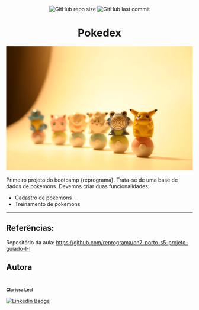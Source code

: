 <p align="center">
  <a> 
    <img alt="GitHub repo size" src="https://img.shields.io/github/repo-size/lealclarissa/exercicio-semana-5">
    <img alt="GitHub last commit" src="https://img.shields.io/github/last-commit/lealclarissa/exercicio-semana-5">
  </a>
</p>

<h1 align="center">Pokedex</h1>

[![pokemons](./assets/pokemons.jpg)](https://www.flickr.com/photos/40631287@N05/4545861983)

Primeiro projeto do bootcamp {reprograma}. Trata-se de uma base de dados de pokemons.
Devemos criar duas funcionalidades:

* Cadastro de pokemons  
* Treinamento de pokemons  

---

## Referências:

Repositório da aula: https://github.com/reprograma/on7-porto-s5-projeto-guiado-I-I

## Autora

<a>
 <img style="border-radius: 50%;" src="https://avatars2.githubusercontent.com/u/69424163?s=400&u=6c4ceb2494ca08ef4a05454277aee432c6b5644f&v=4" width="100px;" alt=""/>
 <br />
 <sub><b>Clarissa Leal</b></sub>
</a>

[![Linkedin Badge](https://img.shields.io/badge/-Clarissa-blue?style=flat-square&logo=Linkedin&logoColor=white&link=https://www.linkedin.com/in/clarissa-leal/)](https://www.linkedin.com/in/clarissa-leal/)
